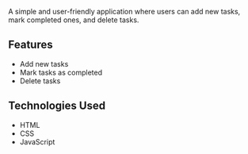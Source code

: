 A simple and user-friendly application where users can add new tasks, mark completed ones, and delete tasks.

## Features

- Add new tasks
- Mark tasks as completed
- Delete tasks

## Technologies Used

- HTML
- CSS
- JavaScript
